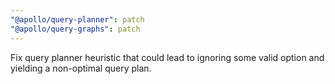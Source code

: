 ```yaml
---
"@apollo/query-planner": patch
"@apollo/query-graphs": patch
---
```


Fix query planner heuristic that could lead to ignoring some valid option and yielding a non-optimal query plan.
  